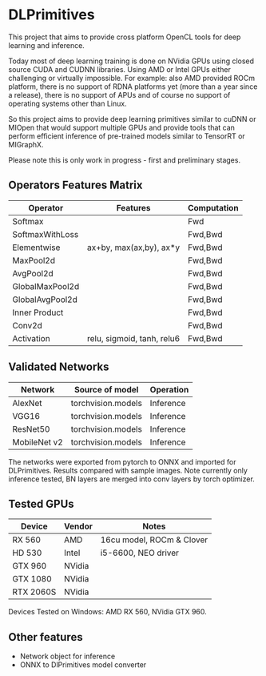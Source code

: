# DLPrimitives

This project that aims to provide cross platform OpenCL tools for deep learning and inference.

Today most of deep learning training is done on NVidia GPUs using closed source CUDA and CUDNN libraries.
Using AMD or Intel GPUs either challenging or virtually impossible.
For example: also AMD provided ROCm platform, there is no support of RDNA platforms yet (more than a year since a release),
there is no support of APUs and of course no support 
of operating systems other than Linux.

So this project aims to provide deep learning primitives similar to cuDNN or MIOpen that would support
multiple GPUs and provide tools that can perform efficient inference of pre-trained models similar to TensorRT or MIGraphX.

Please note this is only work in progress - first and preliminary stages.

## Operators Features Matrix

|Operator               |Features                       | Computation       |
|-----------------------|-------------------------------|-------------------|
|Softmax                |                               | Fwd               |
|SoftmaxWithLoss        |                               | Fwd,Bwd           |
|Elementwise            | ax+by, max(ax,by), ax\*y      | Fwd,Bwd           |
|MaxPool2d              |                               | Fwd,Bwd           |
|AvgPool2d              |                               | Fwd,Bwd           |
|GlobalMaxPool2d        |                               | Fwd,Bwd           |
|GlobalAvgPool2d        |                               | Fwd,Bwd           |
|Inner Product          |                               | Fwd,Bwd           |
|Conv2d                 |                               | Fwd,Bwd           |
|Activation             | relu, sigmoid, tanh, relu6    | Fwd,Bwd           |

## Validated Networks

| Network       | Source of model       | Operation     |
|---------------|-----------------------|---------------|
| AlexNet       | torchvision.models    | Inference     |
| VGG16         | torchvision.models    | Inference     |
| ResNet50      | torchvision.models    | Inference     |
| MobileNet v2  | torchvision.models    | Inference     |

The networks were exported from pytorch to ONNX and imported for DLPrimitives.
Results compared with sample images. Note currently only inference tested,
BN layers are merged into conv layers by torch optimizer.

## Tested GPUs

| Device    | Vendor    |   Notes                       |
|-----------|-----------|-------------------------------|
|RX 560     | AMD       | 16cu model, ROCm & Clover     | 
|HD 530     | Intel     | i5-6600, NEO driver           |
|GTX 960    | NVidia    |                               |
|GTX 1080   | NVidia    |                               |
|RTX 2060S  | NVidia    |                               |

Devices Tested on Windows: AMD RX 560, NVidia GTX 960.

## Other features

- Network object for inference
- ONNX to DlPrimitives model converter
